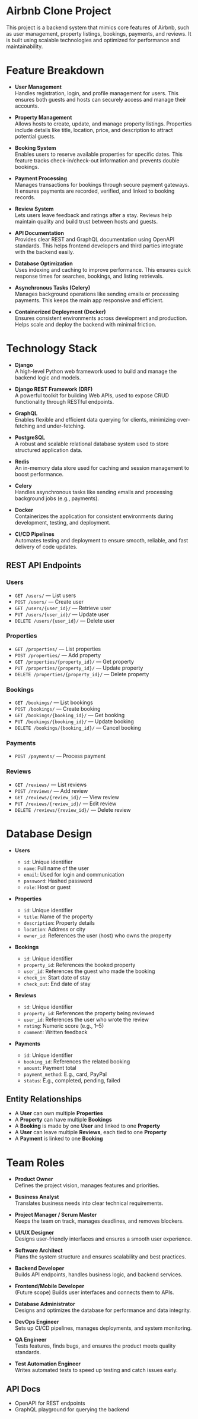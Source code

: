 # Airbnb Clone Project

This project is a backend system that mimics core features of Airbnb, such as user management, property listings, bookings, payments, and reviews. It is built using scalable technologies and optimized for performance and maintainability.

# Feature Breakdown

- **User Management**  
  Handles registration, login, and profile management for users. This ensures both guests and hosts can securely access and manage their accounts.

- **Property Management**  
  Allows hosts to create, update, and manage property listings. Properties include details like title, location, price, and description to attract potential guests.

- **Booking System**  
  Enables users to reserve available properties for specific dates. This feature tracks check-in/check-out information and prevents double bookings.

- **Payment Processing**  
  Manages transactions for bookings through secure payment gateways. It ensures payments are recorded, verified, and linked to booking records.

- **Review System**  
  Lets users leave feedback and ratings after a stay. Reviews help maintain quality and build trust between hosts and guests.

- **API Documentation**  
  Provides clear REST and GraphQL documentation using OpenAPI standards. This helps frontend developers and third parties integrate with the backend easily.

- **Database Optimization**  
  Uses indexing and caching to improve performance. This ensures quick response times for searches, bookings, and listing retrievals.

- **Asynchronous Tasks (Celery)**  
  Manages background operations like sending emails or processing payments. This keeps the main app responsive and efficient.

- **Containerized Deployment (Docker)**  
  Ensures consistent environments across development and production. Helps scale and deploy the backend with minimal friction.

# Technology Stack

- **Django**  
  A high-level Python web framework used to build and manage the backend logic and models.

- **Django REST Framework (DRF)**  
  A powerful toolkit for building Web APIs, used to expose CRUD functionality through RESTful endpoints.

- **GraphQL**  
  Enables flexible and efficient data querying for clients, minimizing over-fetching and under-fetching.

- **PostgreSQL**  
  A robust and scalable relational database system used to store structured application data.

- **Redis**  
  An in-memory data store used for caching and session management to boost performance.

- **Celery**  
  Handles asynchronous tasks like sending emails and processing background jobs (e.g., payments).

- **Docker**  
  Containerizes the application for consistent environments during development, testing, and deployment.

- **CI/CD Pipelines**  
  Automates testing and deployment to ensure smooth, reliable, and fast delivery of code updates.

## REST API Endpoints

### Users

- `GET /users/` — List users
- `POST /users/` — Create user
- `GET /users/{user_id}/` — Retrieve user
- `PUT /users/{user_id}/` — Update user
- `DELETE /users/{user_id}/` — Delete user

### Properties

- `GET /properties/` — List properties
- `POST /properties/` — Add property
- `GET /properties/{property_id}/` — Get property
- `PUT /properties/{property_id}/` — Update property
- `DELETE /properties/{property_id}/` — Delete property

### Bookings

- `GET /bookings/` — List bookings
- `POST /bookings/` — Create booking
- `GET /bookings/{booking_id}/` — Get booking
- `PUT /bookings/{booking_id}/` — Update booking
- `DELETE /bookings/{booking_id}/` — Cancel booking

### Payments

- `POST /payments/` — Process payment

### Reviews

- `GET /reviews/` — List reviews
- `POST /reviews/` — Add review
- `GET /reviews/{review_id}/` — View review
- `PUT /reviews/{review_id}/` — Edit review
- `DELETE /reviews/{review_id}/` — Delete review

# Database Design

- **Users**

  - `id`: Unique identifier
  - `name`: Full name of the user
  - `email`: Used for login and communication
  - `password`: Hashed password
  - `role`: Host or guest

- **Properties**

  - `id`: Unique identifier
  - `title`: Name of the property
  - `description`: Property details
  - `location`: Address or city
  - `owner_id`: References the user (host) who owns the property

- **Bookings**

  - `id`: Unique identifier
  - `property_id`: References the booked property
  - `user_id`: References the guest who made the booking
  - `check_in`: Start date of stay
  - `check_out`: End date of stay

- **Reviews**

  - `id`: Unique identifier
  - `property_id`: References the property being reviewed
  - `user_id`: References the user who wrote the review
  - `rating`: Numeric score (e.g., 1–5)
  - `comment`: Written feedback

- **Payments**
  - `id`: Unique identifier
  - `booking_id`: References the related booking
  - `amount`: Payment total
  - `payment_method`: E.g., card, PayPal
  - `status`: E.g., completed, pending, failed

## Entity Relationships

- A **User** can own multiple **Properties**
- A **Property** can have multiple **Bookings**
- A **Booking** is made by one **User** and linked to one **Property**
- A **User** can leave multiple **Reviews**, each tied to one **Property**
- A **Payment** is linked to one **Booking**

# Team Roles

- **Product Owner**  
  Defines the project vision, manages features and priorities.

- **Business Analyst**  
  Translates business needs into clear technical requirements.

- **Project Manager / Scrum Master**  
  Keeps the team on track, manages deadlines, and removes blockers.

- **UI/UX Designer**  
  Designs user-friendly interfaces and ensures a smooth user experience.

- **Software Architect**  
  Plans the system structure and ensures scalability and best practices.

- **Backend Developer**  
  Builds API endpoints, handles business logic, and backend services.

- **Frontend/Mobile Developer**  
  (Future scope) Builds user interfaces and connects them to APIs.

- **Database Administrator**  
  Designs and optimizes the database for performance and data integrity.

- **DevOps Engineer**  
  Sets up CI/CD pipelines, manages deployments, and system monitoring.

- **QA Engineer**  
  Tests features, finds bugs, and ensures the product meets quality standards.

- **Test Automation Engineer**  
  Writes automated tests to speed up testing and catch issues early.

## API Docs

- OpenAPI for REST endpoints
- GraphQL playground for querying the backend
